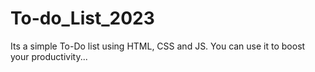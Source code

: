 # To-do_List_2023
Its a simple To-Do list using HTML, CSS and JS.
You can use it to boost your productivity...
